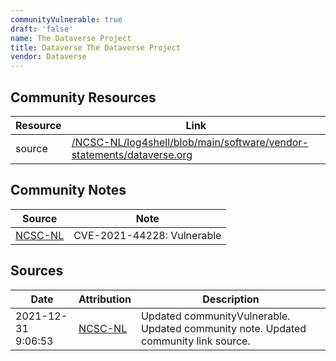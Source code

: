 ```yaml
---
communityVulnerable: true
draft: 'false'
name: The Dataverse Project
title: Dataverse The Dataverse Project
vendor: Dataverse
---
```



## Community Resources
| Resource | Link |
| --- | --- |
| source | [/NCSC-NL/log4shell/blob/main/software/vendor-statements/dataverse.org](/NCSC-NL/log4shell/blob/main/software/vendor-statements/dataverse.org) |

## Community Notes
| Source | Note |
| --- | --- |
| [NCSC-NL](https://github.com/NCSC-NL/log4shell/blob/main/software/README.md) | CVE-2021-44228: Vulnerable </ul> |

## Sources
| Date | Attribution | Description |
| --- | --- | --- |
| 2021-12-31 9:06:53 | [NCSC-NL](https://github.com/NCSC-NL/log4shell/blob/main/software/README.md) | Updated communityVulnerable. Updated community note. Updated community link source.  |
